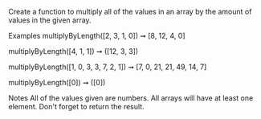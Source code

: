 Create a function to multiply all of the values in an array by the amount of values in the given array.

Examples
multiplyByLength([2, 3, 1, 0]) ➞ [8, 12, 4, 0]

multiplyByLength([4, 1, 1]) ➞ ([12, 3, 3])

multiplyByLength([1, 0, 3, 3, 7, 2, 1]) ➞  [7, 0, 21, 21, 49, 14, 7]

multiplyByLength([0]) ➞ ([0])

Notes
All of the values given are numbers.
All arrays will have at least one element.
Don't forget to return the result.